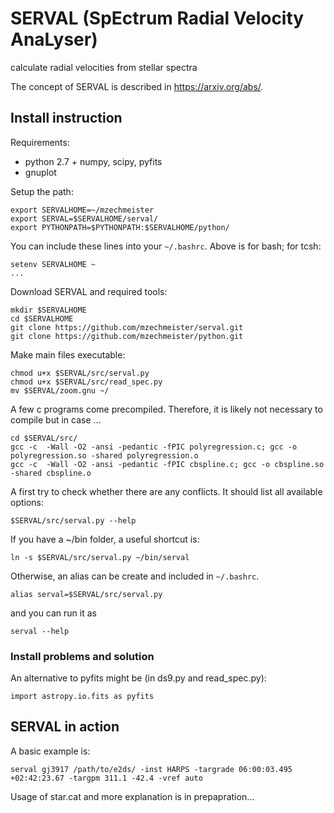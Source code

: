 # SERVAL (SpEctrum Radial Velocity AnaLyser)
calculate radial velocities from stellar spectra

The concept of SERVAL is described in https://arxiv.org/abs/.

## Install instruction

Requirements:
- python 2.7 + numpy, scipy, pyfits
- gnuplot

Setup the path:
```
export SERVALHOME=~/mzechmeister
export SERVAL=$SERVALHOME/serval/
export PYTHONPATH=$PYTHONPATH:$SERVALHOME/python/
```
You can include these lines into your `~/.bashrc`.
Above is for bash; for tcsh:
```
setenv SERVALHOME ~
...
```

Download SERVAL and required tools:
```
mkdir $SERVALHOME
cd $SERVALHOME
git clone https://github.com/mzechmeister/serval.git
git clone https://github.com/mzechmeister/python.git
```

Make main files executable:
```
chmod u+x $SERVAL/src/serval.py
chmod u+x $SERVAL/src/read_spec.py
mv $SERVAL/zoom.gnu ~/
```

A few c programs come precompiled. Therefore, it is likely not necessary to compile but in case ...
```
cd $SERVAL/src/
gcc -c  -Wall -O2 -ansi -pedantic -fPIC polyregression.c; gcc -o polyregression.so -shared polyregression.o
gcc -c  -Wall -O2 -ansi -pedantic -fPIC cbspline.c; gcc -o cbspline.so -shared cbspline.o
```

A first try to check whether there are any conflicts. It should list all available options:
```
$SERVAL/src/serval.py --help
```

If you have a ~/bin folder, a useful shortcut is:
```
ln -s $SERVAL/src/serval.py ~/bin/serval
```
Otherwise, an alias can be create and included in `~/.bashrc`.
```
alias serval=$SERVAL/src/serval.py
```
and you can run it as
```
serval --help
```

### Install problems and solution

An alternative to pyfits might be (in ds9.py and read_spec.py):
```
import astropy.io.fits as pyfits
```

## SERVAL in action

A basic example is:
```
serval gj3917 /path/to/e2ds/ -inst HARPS -targrade 06:00:03.495 +02:42:23.67 -targpm 311.1 -42.4 -vref auto
```
Usage of star.cat and more explanation is in prepapration...
